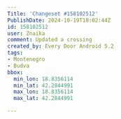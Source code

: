 ```yaml
---
Title: 'Changeset #158102512'
PublishDate: 2024-10-19T18:02:44Z
id: 158102512
user: Znaika
comment: Updated a crossing
created_by: Every Door Android 5.2
tags:
- Montenegro
- Budva
bbox:
  min_lon: 18.8356114
  min_lat: 42.2844991
  max_lon: 18.8356114
  max_lat: 42.2844991

---
```

